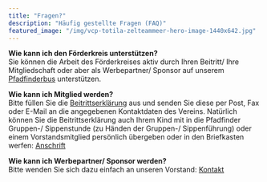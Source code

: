 ```yaml
---
title: "Fragen?"
description: "Häufig gestellte Fragen (FAQ)"
featured_image: "/img/vcp-totila-zelteammeer-hero-image-1440x642.jpg"
---
```


**Wie kann ich den Förderkreis unterstützen?**<br>Sie können die Arbeit des Förderkreises aktiv durch Ihren Beitritt/ Ihre Mitgliedschaft oder aber als Werbepartner/ Sponsor auf unserem [Pfadfinderbus](/pfadfinderbus) unterstützen.

**Wie kann ich Mitglied werden?**<br>Bitte füllen Sie die [Beitrittserklärung](/assets/FK_Beitrittserklaerung_mit_SEPA-Lastschriftmandat.pdf) aus und senden Sie diese per Post, Fax oder E-Mail an die angegebenen Kontaktdaten des Vereins. Natürlich können Sie die Beitrittserklärung auch Ihrem Kind mit in die Pfadfinder Gruppen-/ Sippenstunde (zu Händen der Gruppen-/ Sippenführung) oder einem Vorstandsmitglied persönlich übergeben oder in den Briefkasten werfen: [Anschrift](/kontakt)

**Wie kann ich Werbepartner/ Sponsor werden?**<br>Bitte wenden Sie sich dazu einfach an unseren Vorstand: [Kontakt](/kontakt)